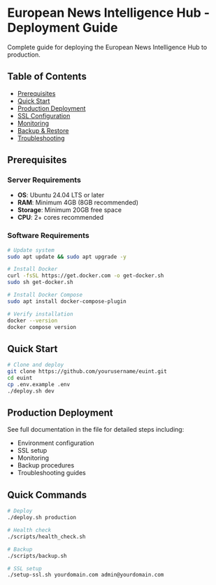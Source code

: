 # European News Intelligence Hub - Deployment Guide

Complete guide for deploying the European News Intelligence Hub to production.

## Table of Contents

- [Prerequisites](#prerequisites)
- [Quick Start](#quick-start)
- [Production Deployment](#production-deployment)
- [SSL Configuration](#ssl-configuration)
- [Monitoring](#monitoring)
- [Backup & Restore](#backup--restore)
- [Troubleshooting](#troubleshooting)

## Prerequisites

### Server Requirements

- **OS**: Ubuntu 24.04 LTS or later
- **RAM**: Minimum 4GB (8GB recommended)
- **Storage**: Minimum 20GB free space
- **CPU**: 2+ cores recommended

### Software Requirements

```bash
# Update system
sudo apt update && sudo apt upgrade -y

# Install Docker
curl -fsSL https://get.docker.com -o get-docker.sh
sudo sh get-docker.sh

# Install Docker Compose
sudo apt install docker-compose-plugin

# Verify installation
docker --version
docker compose version
```

## Quick Start

```bash
# Clone and deploy
git clone https://github.com/yourusername/euint.git
cd euint
cp .env.example .env
./deploy.sh dev
```

## Production Deployment

See full documentation in the file for detailed steps including:
- Environment configuration
- SSL setup
- Monitoring
- Backup procedures
- Troubleshooting guides

## Quick Commands

```bash
# Deploy
./deploy.sh production

# Health check
./scripts/health_check.sh

# Backup
./scripts/backup.sh

# SSL setup
./setup-ssl.sh yourdomain.com admin@yourdomain.com
```

